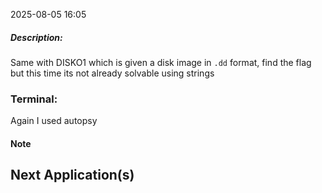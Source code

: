 2025-08-05 16:05

##### Description:
Same with DISKO1 which is given a disk image in `.dd` format, find the flag but this time its not already solvable using strings

### Terminal:
Again I used autopsy

#### Note


## Next Application(s)